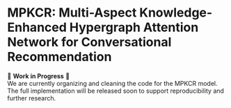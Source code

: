 # MPKCR: Multi-Aspect Knowledge-Enhanced Hypergraph Attention Network for Conversational Recommendation

🚧 **Work in Progress** 🚧  
We are currently organizing and cleaning the code for the MPKCR model. The full implementation will be released soon to support reproducibility and further research.  
